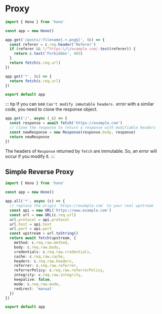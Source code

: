 # Proxy

```ts
import { Hono } from 'hono'

const app = new Hono()

app.get('/posts/:filename{.+.png$}', (c) => {
  const referer = c.req.header('Referer')
  if (referer && !/^https:\/\/example.com/.test(referer)) {
    return c.text('Forbidden', 403)
  }
  return fetch(c.req.url)
})

app.get('*', (c) => {
  return fetch(c.req.url)
})

export default app
```

::: tip
If you can see `Can't modify immutable headers.` error with a similar code, you need to clone the response object.

```ts
app.get('/', async (_c) => {
  const response = await fetch('https://example.com')
  // clone the response to return a response with modifiable headers
  const newResponse = new Response(response.body, response)
  return newResponse
})
```

The headers of `Response` returned by `fetch` are immutable. So, an error will occur if you modify it.
:::

## Simple Reverse Proxy

```ts
import { Hono } from 'hono'

const app = new Hono()

app.all('*', async (c) => {
  // replace the origin `https://example.com` to your real upstream
  const api = new URL('https://www.example.com')
  const url = new URL(c.req.url)
  url.protocol = api.protocol
  url.host = api.host
  url.port = api.port
  const upstream = url.toString()
  return await fetch(upstream, {
    method: c.req.raw.method,
    body: c.req.raw.body,
    credentials: c.req.raw.credentials,
    cache: c.req.raw.cache,
    headers: c.req.raw.headers,
    referrer: c.req.raw.referrer,
    referrerPolicy: c.req.raw.referrerPolicy,
    integrity: c.req.raw.integrity,
    keepalive: false,
    mode: c.req.raw.mode,
    redirect: 'manual'
  })
})

export default app
```
